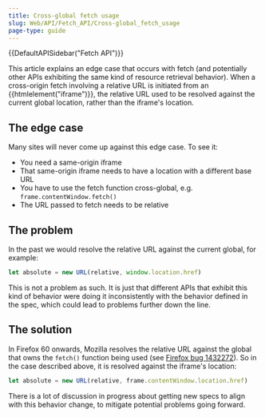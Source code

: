 ```yaml
---
title: Cross-global fetch usage
slug: Web/API/Fetch_API/Cross-global_fetch_usage
page-type: guide
---
```


{{DefaultAPISidebar("Fetch API")}}

This article explains an edge case that occurs with fetch (and potentially other APIs exhibiting the same kind of resource retrieval behavior). When a cross-origin fetch involving a relative URL is initiated from an {{htmlelement("iframe")}}, the relative URL used to be resolved against the current global location, rather than the iframe's location.

## The edge case

Many sites will never come up against this edge case. To see it:

- You need a same-origin iframe
- That same-origin iframe needs to have a location with a different base URL
- You have to use the fetch function cross-global, e.g. `frame.contentWindow.fetch()`
- The URL passed to fetch needs to be relative

## The problem

In the past we would resolve the relative URL against the current global, for example:

```js
let absolute = new URL(relative, window.location.href)
```

This is not a problem as such. It is just that different APIs that exhibit this kind of behavior were doing it inconsistently with the behavior defined in the spec, which could lead to problems further down the line.

## The solution

In Firefox 60 onwards, Mozilla resolves the relative URL against the global that owns the `fetch()` function being used (see [Firefox bug 1432272](https://bugzil.la/1432272)). So in the case described above, it is resolved against the iframe's location:

```js
let absolute = new URL(relative, frame.contentWindow.location.href)
```

There is a lot of discussion in progress about getting new specs to align with this behavior change, to mitigate potential problems going forward.
